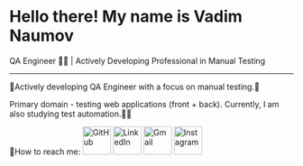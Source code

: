 # Hello there! My name is Vadim Naumov
QA Engineer 👨‍💻 | Actively Developing Professional in Manual Testing


---

🫸Actively developing QA Engineer with a focus on manual testing.🫷

Primary domain - testing web applications (front + back). Currently, I am also studying test automation.🦾🤖


📧How to reach me: <a href="https://github.com/naumov94" target="_blank"><img src="https://simpleicons.org/icons/github.svg" alt="GitHub" width="50" height="50"></a> <a href="https://www.linkedin.com/in/Naumov94" target="_blank"><img src="https://simpleicons.org/icons/linkedin.svg" alt="LinkedIn" width="50" height="50"></a> <a href="mailto:chester.kms@gmail.com" target="_blank"><img src="https://simpleicons.org/icons/gmail.svg" alt="Gmail" width="50" height="50"></a> <a href="https://www.instagram.com/Naumov94_" target="_blank"><img src="https://simpleicons.org/icons/instagram.svg" alt="Instagram" width="50" height="50"></a>


